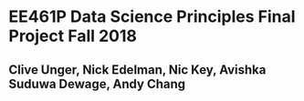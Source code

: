 # EE461P Data Science Principles Final Project Fall 2018

## Clive Unger, Nick Edelman, Nic Key, Avishka Suduwa Dewage, Andy Chang
